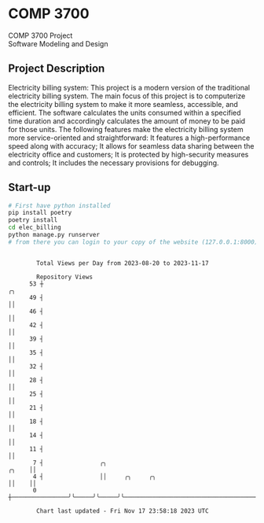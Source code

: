 # COMP 3700
COMP 3700 Project  
Software Modeling and Design
## Project Description
Electricity billing system: This project is a modern version of the traditional electricity billing system. The main focus of this project is to computerize the electricity billing system to make it more seamless, accessible, and efficient. The software calculates the units consumed within a specified time duration and accordingly calculates the amount of money to be paid for those units. The following features make the electricity billing system more service-oriented and straightforward: It features a high-performance speed along with accuracy; It allows for seamless data sharing between the electricity office and customers; It is protected by high-security measures and controls; It includes the necessary provisions for debugging.

## Start-up
```bash
# First have python installed
pip install poetry
poetry install
cd elec_billing
python manage.py runserver
# from there you can login to your copy of the website (127.0.0.1:8000), default creds are admin/admin
```

```

        Total Views per Day from 2023-08-20 to 2023-11-17

        Repository Views
      53 ┼                                                                               ╭╮
      49 ┤                                                                               ││
      46 ┤                                                                               ││
      42 ┤                                                                               ││
      39 ┤                                                                               ││
      35 ┤                                                                               ││
      32 ┤                                                                               ││
      28 ┤                                                                               ││
      25 ┤                                                                               ││
      21 ┤                                                                               ││
      18 ┤                                                                               ││
      14 ┤                                                                               ││
      11 ┤                                                                               ││
       7 ┤                ╭╮                                                       ╭╮    ││
       4 ┤                ││     ╭╮     ╭╮                                         ││    ││
       0 ┼────────────────╯╰─────╯╰─────╯╰─────────────────────────────────────────╯╰────╯╰────────

        Chart last updated - Fri Nov 17 23:58:18 2023 UTC
        
```

